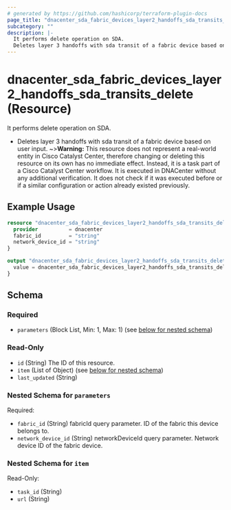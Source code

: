 ```yaml
---
# generated by https://github.com/hashicorp/terraform-plugin-docs
page_title: "dnacenter_sda_fabric_devices_layer2_handoffs_sda_transits_delete Resource - terraform-provider-dnacenter"
subcategory: ""
description: |-
  It performs delete operation on SDA.
  Deletes layer 3 handoffs with sda transit of a fabric device based on user input.
---
```


# dnacenter_sda_fabric_devices_layer2_handoffs_sda_transits_delete (Resource)

It performs delete operation on SDA.

- Deletes layer 3 handoffs with sda transit of a fabric device based on user input.
~>**Warning:**
This resource does not represent a real-world entity in Cisco Catalyst Center, therefore changing or deleting this resource on its own has no immediate effect.
Instead, it is a task part of a Cisco Catalyst Center workflow. It is executed in DNACenter without any additional verification. It does not check if it was executed before or if a similar configuration or action already existed previously.

## Example Usage

```terraform
resource "dnacenter_sda_fabric_devices_layer2_handoffs_sda_transits_delete" "example" {
  provider          = dnacenter
  fabric_id         = "string"
  network_device_id = "string"
}

output "dnacenter_sda_fabric_devices_layer2_handoffs_sda_transits_delete_example" {
  value = dnacenter_sda_fabric_devices_layer2_handoffs_sda_transits_delete.example
}
```

<!-- schema generated by tfplugindocs -->
## Schema

### Required

- `parameters` (Block List, Min: 1, Max: 1) (see [below for nested schema](#nestedblock--parameters))

### Read-Only

- `id` (String) The ID of this resource.
- `item` (List of Object) (see [below for nested schema](#nestedatt--item))
- `last_updated` (String)

<a id="nestedblock--parameters"></a>
### Nested Schema for `parameters`

Required:

- `fabric_id` (String) fabricId query parameter. ID of the fabric this device belongs to.
- `network_device_id` (String) networkDeviceId query parameter. Network device ID of the fabric device.


<a id="nestedatt--item"></a>
### Nested Schema for `item`

Read-Only:

- `task_id` (String)
- `url` (String)
